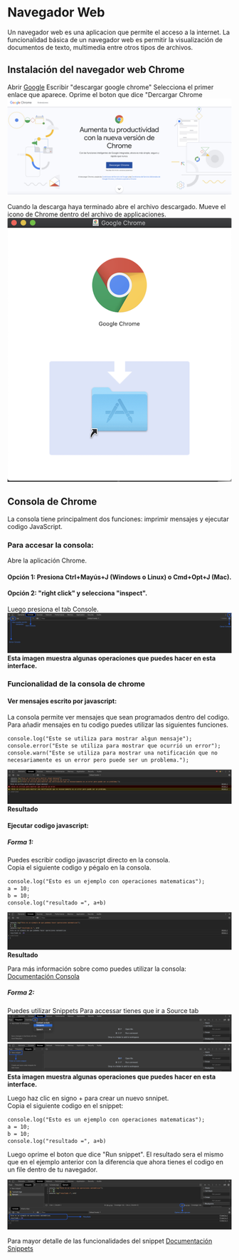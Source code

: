# Navegador Web
Un navegador web es una aplicacion que permite el acceso a la internet. La funcionalidad básica de un navegador web es permitir la visualización de documentos de texto, multimedia entre otros tipos de archivos.

## Instalación del navegador web Chrome 
Abrir [Google](https://www.google.com/)
Escribir "descargar google chrome"
Selecciona el primer enlace que aparece. Oprime el boton que dice "Dercargar Chrome\
![chrome_button](imagenes/chrome_button.png)

Cuando la descarga haya terminado abre el archivo descargado. Mueve el icono de Chrome dentro del archivo de applicaciones.\
![move_chrome_application](imagenes/move_chrome_application.png)

## Consola de Chrome
La consola tiene principalment dos funciones: imprimir mensajes y ejecutar codigo JavaScript. 

### Para accesar la consola:
Abre la aplicación Chrome.

#### Opción 1: Presiona Ctrl+Mayús+J (Windows o Linux) o Cmd+Opt+J (Mac).

#### Opción 2: "right click" y selecciona "inspect".

Luego presiona el tab Console.
![consola_tab_open](imagenes/consola_tab_open.png)
**Esta imagen muestra algunas operaciones que puedes hacer en esta interface.**

### Funcionalidad de la consola de chrome
#### Ver mensajes escrito por javascript:
La consola permite ver mensajes que sean programados dentro del codigo.\
Para añadir mensajes en tu codigo puedes utilizar las siguientes funciones.

```Js
console.log("Este se utiliza para mostrar algun mensaje");
console.error("Este se utiliza para mostrar que ocurrió un error");
console.warn("Este se utiliza para mostrar una notificación que no necesariamente es un error pero puede ser un problema.");
```
![console_log_consola](imagenes/console_log_consola.png)
**Resultado**

#### Ejecutar codigo javascript:

##### Forma 1:
Puedes escribir codigo javascript directo en la consola.\
Copia el siguiente codigo y pégalo en la consola.

```Js
console.log("Esto es un ejemplo con operaciones matematicas");
a = 10;
b = 10;
console.log("resultado =", a+b)
```

![operacion_matematica_consola](imagenes/operacion_matematica_consola.png)
**Resultado**

Para más información sobre como puedes utilizar la consola: [Documentación Consola](https://developers.google.com/web/tools/chrome-devtools/console)

##### Forma 2: 
Puedes utilizar Snippets
Para accessar tienes que ir a Source tab
![abrir_snippet](imagenes/abrir_snippet.png)
![snippet_descriptions](imagenes/snippet_descriptions.png)
**Esta imagen muestra algunas operaciones que puedes hacer en esta interface.**

Luego haz clic en signo + para crear un nuevo snnipet.\
Copia el siguiente codigo en el snippet:
```Js
console.log("Esto es un ejemplo con operaciones matematicas");
a = 10;
b = 10;
console.log("resultado =", a+b)
```

Luego oprime el boton que dice "Run snippet". El resultado sera el mismo que en el ejemplo anterior con la diferencia que ahora tienes el codigo en un file dentro de tu navegador.

![run_snippet](imagenes/run_snippet.png)

Para mayor detalle de las funcionalidades del snippet [Documentación Snippets](https://developers.google.com/web/tools/chrome-devtools/javascript/snippets)


